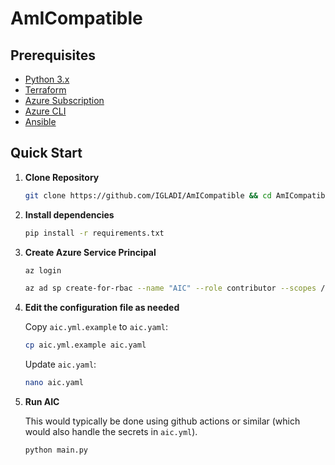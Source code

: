 # AmICompatible

## Prerequisites

-   [Python 3.x](https://www.python.org/downloads/)
-   [Terraform](https://www.terraform.io/downloads.html)
-   [Azure Subscription](https://azure.microsoft.com/en-us/pricing/purchase-options/azure-account?icid=azurefreeaccount)
-   [Azure CLI](https://docs.microsoft.com/en-us/cli/azure/install-azure-cli)
-   [Ansible](https://docs.ansible.com/ansible/latest/installation_guide/intro_installation.html)

## Quick Start

1. **Clone Repository**

    ```bash
    git clone https://github.com/IGLADI/AmICompatible && cd AmICompatible
    ```

2. **Install dependencies**

    ```bash
    pip install -r requirements.txt
    ```

3. **Create Azure Service Principal**

    ```bash
    az login

    az ad sp create-for-rbac --name "AIC" --role contributor --scopes /subscriptions/<subscription_id>
    ```

4. **Edit the configuration file as needed**

    Copy `aic.yml.example` to `aic.yaml`:

    ```bash
    cp aic.yml.example aic.yaml
    ```

    Update `aic.yaml`:

    ```bash
    nano aic.yaml
    ```

5. **Run AIC**

    This would typically be done using github actions or similar (which would also handle the secrets in `aic.yml`).

    ```bash
    python main.py
    ```

